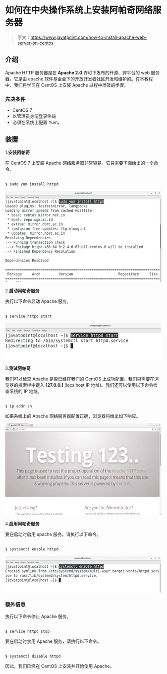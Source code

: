 # 如何在中央操作系统上安装阿帕奇网络服务器

> 原文：<https://www.javatpoint.com/how-to-install-apache-web-server-on-centos>

## 介绍

Apache HTTP 服务器是在 **Apache 2.0** 许可下发布的开源、跨平台的 web 服务器。它是由 apache 软件基金会下的开放开发者社区开发和维护的。在本教程中，我们将学习在 CentOS 上安装 Apache 过程中涉及的步骤。

### 先决条件

*   CentOS 7
*   以管理员身份登录终端
*   必须在系统上配置 Yum。

## 装置

1.**安装阿帕奇**

在 CentOS 7 上安装 Apache 网络服务器非常容易。它只需要下面给出的一个命令。

```

$ sudo yum install httpd 

```

![CentOS How to Install Apache Web Server on CentOS](img/a6c10162ff31cb61257c061d5ad01b77.png)

2.**启动阿帕奇服务**

执行以下命令启动 Apache 服务。

```

$ service httpd start 

```

![CentOS How to Install Apache Web Server on CentOS 1](img/482d34235fb3a467c323d35876d094b0.png)

3.**测试阿帕奇**

我们可以检查 Apache 是否已经在我们的 CentOS 上成功配置。我们只需要在浏览器的搜索栏中键入 **127.0.0.1** (localhost IP 地址)。我们还可以使用以下命令检查系统的 IP 地址。

```

$ ip addr sh

```

如果系统上的 Apache 网络服务器配置正确，浏览器将给出如下响应。

![CentOS How to Install Apache Web Server on CentOS 2](img/60c1a59034394fa5700a80a6cf920752.png)

4.**启用阿帕奇服务**

要在启动时启用 apache 服务，请执行以下命令。

```

$ systemctl enable httpd 

```

![CentOS How to Install Apache Web Server on CentOS 3](img/5f468a375968dcc8512e95d26cdb40ea.png)

### 额外信息

执行以下命令停止 Apache 服务。

```

$ service httpd stop 

```

要在启动时禁用 Apache 服务，请执行以下命令。

```

$ systemctl disable httpd 

```

因此，我们已经在 CentOS 上安装并开始使用 Apache。
